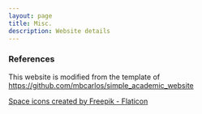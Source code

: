 ```yaml
---
layout: page
title: Misc.
description: Website details
---
```


### References

This website is modified from the template of <a href="https://github.com/mbcarlos/simple_academic_website.git">https://github.com/mbcarlos/simple_academic_website</a>

<a href="https://www.flaticon.com/free-icons/space" title="space icons">Space icons created by Freepik - Flaticon</a>
